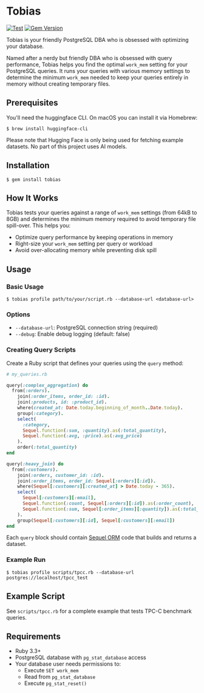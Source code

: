# Tobias

[![Test](https://github.com/binarycleric/tobias/actions/workflows/test.yml/badge.svg)](https://github.com/binarycleric/tobias/actions/workflows/test.yml)
[![Gem Version](https://badge.fury.io/rb/tobias.svg)](https://badge.fury.io/rb/tobias)

Tobias is your friendly PostgreSQL DBA who is obsessed with optimizing your database.

Named after a nerdy but friendly DBA who is obsessed with query performance, Tobias helps you find the optimal `work_mem` setting for your PostgreSQL queries. It runs your queries with various memory settings to determine the minimum `work_mem` needed to keep your queries entirely in memory without creating temporary files.

## Prerequisites

You'll need the huggingface CLI. On macOS you can install it via Homebrew:

```shell
$ brew install huggingface-cli
```

Please note that Hugging Face is only being used for fetching example datasets. No part of this project uses AI models.

## Installation

```shell
$ gem install tobias
```

## How It Works

Tobias tests your queries against a range of `work_mem` settings (from 64kB to 8GB) and determines the minimum memory required to avoid temporary file spill-over. This helps you:

- Optimize query performance by keeping operations in memory
- Right-size your `work_mem` setting per query or workload
- Avoid over-allocating memory while preventing disk spill

## Usage

### Basic Usage

```shell
$ tobias profile path/to/your/script.rb --database-url <database-url>
```

### Options

- `--database-url`: PostgreSQL connection string (required)
- `--debug`: Enable debug logging (default: false)

### Creating Query Scripts

Create a Ruby script that defines your queries using the `query` method:

```ruby
# my_queries.rb

query(:complex_aggregation) do
  from(:orders).
    join(:order_items, order_id: :id).
    join(:products, id: :product_id).
    where(created_at: Date.today.beginning_of_month..Date.today).
    group(:category).
    select(
      :category,
      Sequel.function(:sum, :quantity).as(:total_quantity),
      Sequel.function(:avg, :price).as(:avg_price)
    ).
    order(:total_quantity)
end

query(:heavy_join) do
  from(:customers).
    join(:orders, customer_id: :id).
    join(:order_items, order_id: Sequel[:orders][:id]).
    where(Sequel[:customers][:created_at] > Date.today - 365).
    select(
      Sequel[:customers][:email],
      Sequel.function(:count, Sequel[:orders][:id]).as(:order_count),
      Sequel.function(:sum, Sequel[:order_items][:quantity]).as(:total_items)
    ).
    group(Sequel[:customers][:id], Sequel[:customers][:email])
end
```

Each `query` block should contain [Sequel ORM](https://sequel.jeremyevans.net/)
code that builds and returns a dataset.

### Example Run

```shell
$ tobias profile scripts/tpcc.rb --database-url postgres://localhost/tpcc_test
```

## Example Script

See `scripts/tpcc.rb` for a complete example that tests TPC-C benchmark queries.

## Requirements

- Ruby 3.3+
- PostgreSQL database with `pg_stat_database` access
- Your database user needs permissions to:
  - Execute `SET work_mem`
  - Read from `pg_stat_database`
  - Execute `pg_stat_reset()`
